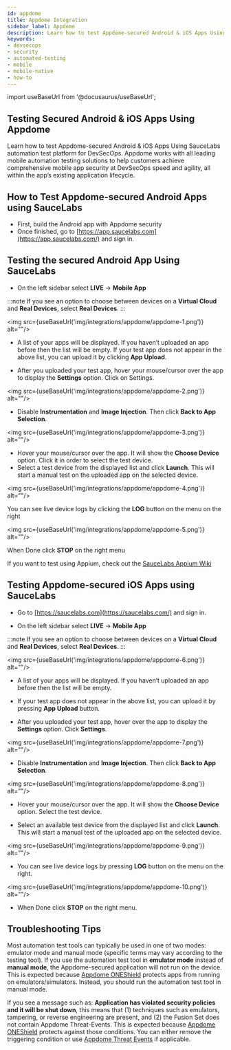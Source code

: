 ```yaml
---
id: appdome
title: Appdome Integration
sidebar_label: Appdome
description: Learn how to test Appdome-secured Android & iOS Apps Using SauceLabs automation test platform for DevSecOps.
keywords:
- devsecops
- security
- automated-testing
- mobile
- mobile-native
- how-to
---
```


import useBaseUrl from '@docusaurus/useBaseUrl';

## Testing Secured Android & iOS Apps Using Appdome

Learn how to test Appdome-secured Android & iOS Apps Using SauceLabs automation test platform for DevSecOps. Appdome works with all leading mobile automation testing solutions to help customers achieve comprehensive mobile app security at DevSecOps speed and agility, all within the app’s existing application lifecycle.

## How to Test Appdome-secured Android Apps using SauceLabs

* First, build the Android app with Appdome security
* Once finished, go to [https://app.saucelabs.com](https://app.saucelabs.com/) and sign in.

## Testing the secured Android App Using SauceLabs

* On the left sidebar select **LIVE** -> **Mobile App**

:::note
If you see an option to choose between devices on a **Virtual Cloud** and **Real Devices**, select **Real Devices**.
:::

<img src={useBaseUrl('img/integrations/appdome/appdome-1.png')} alt=""/>

* A list of your apps will be displayed. If you haven’t uploaded an app before then the list will be empty. 
If your test app does not appear in the above list, you can upload it by clicking **App Upload**.

* After you uploaded your test app, hover your mouse/cursor over the app to display the **Settings** option. Click on Settings.

<img src={useBaseUrl('img/integrations/appdome/appdome-2.png')} alt=""/>

* Disable **Instrumentation** and **Image Injection**. Then click **Back to App Selection**.

<img src={useBaseUrl('img/integrations/appdome/appdome-3.png')} alt=""/>

* Hover your mouse/cursor over the app.  It will show the **Choose Device** option. Click it in order to select the test device.
* Select a test device from the displayed list and click **Launch**. This will start a manual test on the uploaded app on the selected device.

<img src={useBaseUrl('img/integrations/appdome/appdome-4.png')} alt=""/>

You can see live device logs by clicking the **LOG** button on the menu on the right

<img src={useBaseUrl('img/integrations/appdome/appdome-5.png')} alt=""/>

When Done click **STOP** on the right menu

If you want to test using Appium, check out the [SauceLabs Appium Wiki](https://wiki.saucelabs.com/display/DOCS/Getting+Started+with+Appium+for+Mobile+Application+Testing)

## Testing Appdome-secured iOS Apps using SauceLabs

* Go to [https://saucelabs.com](https://saucelabs.com/) and sign in.

* On the left sidebar select **LIVE** -> **Mobile App**

:::note
If you see an option to choose between devices on a **Virtual Cloud** and **Real Devices**, select **Real Devices**.
:::

<img src={useBaseUrl('img/integrations/appdome/appdome-6.png')} alt=""/>

* A list of your apps will be displayed. If you haven’t uploaded an app before then the list will be empty.

* If your test app does not appear in the above list, you can upload it by pressing **App Upload** button.

* After you uploaded your test app, hover over the app to display the  **Settings** option. Click **Settings**.

<img src={useBaseUrl('img/integrations/appdome/appdome-7.png')} alt=""/>

* Disable **Instrumentation** and **Image Injection**. Then click **Back to App Selection**.

<img src={useBaseUrl('img/integrations/appdome/appdome-8.png')} alt=""/>

* Hover your mouse/cursor over the app. It will show the **Choose Device** option. Select the test device.

* Select an available test device from the displayed list and click **Launch**. This will start a manual test of the uploaded app on the selected device.

<img src={useBaseUrl('img/integrations/appdome/appdome-9.png')} alt=""/>

* You can see live device logs by pressing **LOG** button on the menu on the right.

<img src={useBaseUrl('img/integrations/appdome/appdome-10.png')} alt=""/>

* When Done click **STOP** on the right menu.

## Troubleshooting Tips

Most automation test tools can typically be used in one of two modes: emulator mode and manual mode (specific terms may vary according to the testing tool). If you use the automation test tool in **emulator mode** instead of **manual mode**, the Appdome-secured application will not run on the device. This is expected because [Appdome ONEShield](https://www.appdome.com/how-to/mobile-app-security/no-code-app-shielding/no-code-mobile-app-shielding-resources/) protects apps from running on emulators/simulators. Instead, you should run the automation test tool in manual mode.

If you see a message such as: **Application has violated security policies and it will be shut down**, this means that (1) techniques such as emulators, tampering, or reverse engineering are present, and (2) the Fusion Set does not contain Appdome Threat-Events. This is expected because [Appdome ONEShield](https://www.appdome.com/how-to/mobile-app-security/no-code-app-shielding/no-code-mobile-app-shielding-resources/) protects against those conditions. You can either remove the triggering condition or use [Appdome Threat Events](https://www.appdome.com/how-to/threat-events/mobile-threat-events/how-to-implement-appdomes-oneshield-threat-events-2/) if applicable.